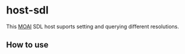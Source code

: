 # host-sdl

This [MOAI](https://github.com/ArithmeBit/moai-dev) SDL host suports setting and querying different resolutions.

## How to use


